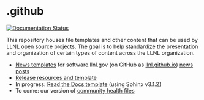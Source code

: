 # .github

[![Documentation Status](https://readthedocs.org/projects/name/badge/?version=latest)](https://github-main.readthedocs.io/en/latest/?badge=latest)

This repository houses file templates and other content that can be used by LLNL open source projects. The goal is to help standardize the presentation and organization of certain types of content across the LLNL organization.

- [News templates](https://github.com/LLNL/.github/tree/master/news-templates) for software.llnl.gov (on GitHub as [llnl.github.io](https://github.com/LLNL/llnl.github.io)) [news posts](https://github.com/LLNL/llnl.github.io/blob/master/news/README.md)
- [Release resources and template](https://github.com/LLNL/.github/tree/master/release-template.md)
- In progress: [Read the Docs template](https://github-main.readthedocs.io/en/latest/) (using Sphinx v3.1.2)
- To come: our version of [community health files](https://github.blog/changelog/2019-02-21-organization-wide-community-health-files/)
